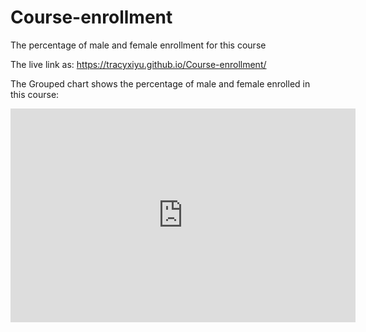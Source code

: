 # Course-enrollment
The percentage of male and female enrollment for this course

The live link as: https://tracyxiyu.github.io/Course-enrollment/

The Grouped chart shows the percentage of male and female enrolled in this course:
<iframe width="552.2911051212938" height="341.5" seamless frameborder="0" scrolling="no" src="https://docs.google.com/spreadsheets/d/e/2PACX-1vSZflSBkNHdsuLvH0k6f46I84uSquwbM_XJbT_8iwhhsLjoIV0TiMiRb5rST0CBwlFAC-_VvADbYpCM/pubchart?oid=503803587&amp;format=interactive"></iframe>
